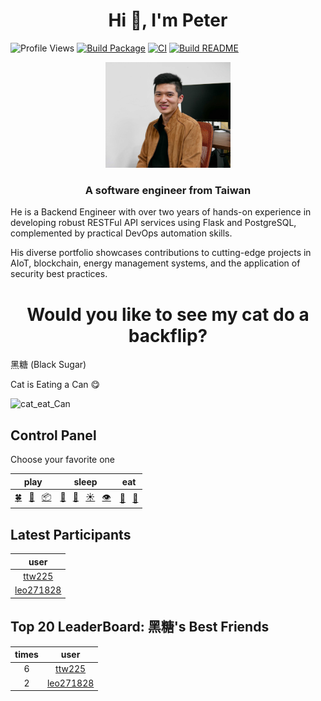 <h1 align="center">Hi 👋, I'm Peter</h1>

![Profile Views](https://komarev.com/ghpvc/?username=ttw225&label=Profile+Views&color=0e75b6&style=flat)
[![Build Package](https://github.com/ttw225/ttw225/actions/workflows/build.yml/badge.svg)](https://github.com/ttw225/ttw225/actions/workflows/build.yml)
[![CI](https://github.com/ttw225/ttw225/actions/workflows/ci.yml/badge.svg)](https://github.com/ttw225/ttw225/actions/workflows/ci.yml)
[![Build README](https://github.com/ttw225/ttw225/actions/workflows/build_readme.yml/badge.svg)](https://github.com/ttw225/ttw225/actions/workflows/build_readme.yml)

<p align="center"> <img src="./images/cswang.jpg" width="200" /> </p>

<h3 align="center">A software engineer from Taiwan</h3>

He is a Backend Engineer with over two years of hands-on experience in developing robust RESTFul API services using Flask and PostgreSQL, complemented by practical DevOps automation skills.

His diverse portfolio showcases contributions to cutting-edge projects in AIoT, blockchain, energy management systems, and the application of security best practices.

<h1 align="center">Would you like to see my cat do a backflip?</h1>

黑糖 (Black Sugar)

<!-- output starts -->

Cat is Eating a Can 😋

<img src='./assets/image/eat/Can.gif' alt=cat_eat_Can width='320' height='320' />

## Control Panel

Choose your favorite one

| play | sleep | eat |
| :---: | :---: | :---: |
| [🍀](https://github.com/ttw225/ttw225/issues/new?title=cat%7Cplay%7CCatnip&body=Just+push+%27Submit+new+issue%27+and+go+back+to+README.+You+don%27t+need+to+do+anything+else.&labels=Play) &nbsp; [🎣](https://github.com/ttw225/ttw225/issues/new?title=cat%7Cplay%7CCat_Teaser_Wand&body=Just+push+%27Submit+new+issue%27+and+go+back+to+README.+You+don%27t+need+to+do+anything+else.&labels=Play) &nbsp; [📦](https://github.com/ttw225/ttw225/issues/new?title=cat%7Cplay%7CBox&body=Just+push+%27Submit+new+issue%27+and+go+back+to+README.+You+don%27t+need+to+do+anything+else.&labels=Play) | [🛌](https://github.com/ttw225/ttw225/issues/new?title=cat%7Csleep%7CSleep_Well&body=Just+push+%27Submit+new+issue%27+and+go+back+to+README.+You+don%27t+need+to+do+anything+else.&labels=Sleep) &nbsp; [💫](https://github.com/ttw225/ttw225/issues/new?title=cat%7Csleep%7CAngle&body=Just+push+%27Submit+new+issue%27+and+go+back+to+README.+You+don%27t+need+to+do+anything+else.&labels=Sleep) &nbsp; [☀️](https://github.com/ttw225/ttw225/issues/new?title=cat%7Csleep%7CSun&body=Just+push+%27Submit+new+issue%27+and+go+back+to+README.+You+don%27t+need+to+do+anything+else.&labels=Sleep) &nbsp; [👁️](https://github.com/ttw225/ttw225/issues/new?title=cat%7Csleep%7CBlanket&body=Just+push+%27Submit+new+issue%27+and+go+back+to+README.+You+don%27t+need+to+do+anything+else.&labels=Sleep) | [🥫](https://github.com/ttw225/ttw225/issues/new?title=cat%7Ceat%7CCan&body=Just+push+%27Submit+new+issue%27+and+go+back+to+README.+You+don%27t+need+to+do+anything+else.&labels=Eat) &nbsp; [🧆](https://github.com/ttw225/ttw225/issues/new?title=cat%7Ceat%7CKibble&body=Just+push+%27Submit+new+issue%27+and+go+back+to+README.+You+don%27t+need+to+do+anything+else.&labels=Eat) |

<!-- [🎩](https://github.com/ttw225/ttw225/issues/new?title=cat%7Cfun%7Cheadgear&body=Just+push+%27Submit+new+issue%27+and+go+back+to+README.+You+don%27t+need+to+do+anything+else.&labels=Fun) -->

## Latest Participants

| user |
| :---: |
| [ttw225](https://github.com/ttw225) |
| [leo271828](https://github.com/leo271828) |

## Top 20 LeaderBoard: 黑糖's Best Friends

| times | user |
| :---: | :---: |
| 6 | [ttw225](https://github.com/ttw225) |
| 2 | [leo271828](https://github.com/leo271828) |


<!-- output ends -->
